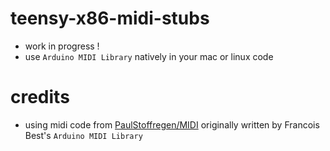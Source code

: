 # teensy-x86-midi-stubs
* work in progress !
* use ```Arduino MIDI Library``` natively in your mac or linux code 

# credits
* using midi code from [PaulStoffregen/MIDI](https://github.com/PaulStoffregen/MIDI) originally written by Francois Best's ```Arduino MIDI Library```